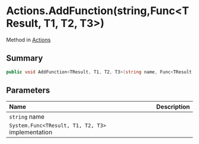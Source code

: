 # Actions.AddFunction(string,Func<TResult, T1, T2, T3>)

Method in [Actions](/api/csharp/yarn.unity.actions.md)

## Summary



```csharp
public void AddFunction<TResult, T1, T2, T3>(string name, Func<TResult, T1, T2, T3> implementation);
```

## Parameters

|Name|Description|
|:---|:---|
|`string` name||
|`System.Func<TResult, T1, T2, T3>` implementation||

